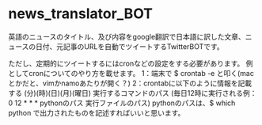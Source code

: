 # news_translator_BOT
英語のニュースのタイトル、及び内容をgoogle翻訳で日本語に訳した文章、ニュースの日付、元記事のURLを自動でツイートするTwitterBOTです。

ただし、定期的にツイートするにはcronなどの設定をする必要があります。
例としてcronについてのやり方を載せます。
1：端末で $ crontab -e と叩く(macとかだと、vimかnamoあたりが開く？)
2：crontabに以下のように情報を記載する
   (分)(時)(日)(月)(曜日) 実行するコマンドのパス
   (毎日12時に実行される例： 0 12 * * * pythonのパス 実行ファイルのパス)
   pythonのパスは、$ which python で出力されたものを記述すればいいと思います。
